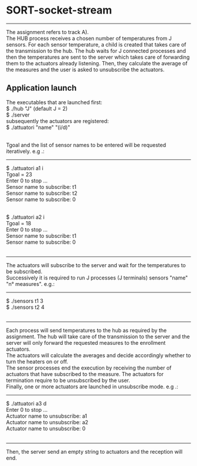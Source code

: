 # SORT-socket-stream
***
The assignment refers to track A).<br />
The HUB process receives a chosen number of temperatures from J sensors. For each sensor temperature, a child is created that takes care of the transmission to the hub. The hub waits for J connected processes and then the temperatures are sent to the server which takes care of forwarding them to the actuators already listening. Then, they calculate the average of the measures and the user is asked to unsubscribe the actuators.

## Application launch
The executables that are launched first:<br />
$ ./hub "J" (default J = 2)<br />
$ ./server<br />
subsequently the actuators are registered:<br />
$ ./attuatori "name" "(i/d)"<br /><br />

Tgoal and the list of sensor names to be entered will be requested iteratively. e.g .:<br />

------------------------------------
$ ./attuatori a1 i<br />
Tgoal = 23<br />
Enter 0 to stop ...<br />
Sensor name to subscribe: t1<br />
Sensor name to subscribe: t2<br />
Sensor name to subscribe: 0<br /><br />

$ ./attuatori a2 i<br />
Tgoal = 18<br />
Enter 0 to stop ...<br />
Sensor name to subscribe: t1<br />
Sensor name to subscribe: 0<br /><br />

------------------------------------
The actuators will subscribe to the server and wait for the temperatures to be subscribed.<br />
Successively it is required to run J processes (J terminals) sensors "name" "n° measures". e.g.:<br />

------------------------------------
$ ./sensors t1 3<br />
$ ./sensors t2 4<br /><br />

------------------------------------
Each process will send temperatures to the hub as required by the assignment. The hub will take care of the transmission to the server and the server will only forward the requested measures to the enrollment actuators.<br />
The actuators will calculate the averages and decide accordingly whether to turn the heaters on or off.<br />
The sensor processes end the execution by receiving the number of actuators that have subscribed to the measure. The actuators for termination require to be unsubscribed by the user.<br />
Finally, one or more actuators are launched in unsubscribe mode. e.g .:<br />

------------------------------------
$ ./attuatori a3 d<br />
Enter 0 to stop ...<br />
Actuator name to unsubscribe: a1<br />
Actuator name to unsubscribe: a2<br />
Actuator name to unsubscribe: 0<br /><br />

------------------------------------
Then, the server send an empty string to actuators and the reception will end.
